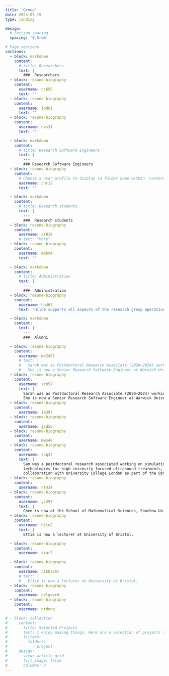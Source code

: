 ```yaml
---
title: 'Group'
date: 2024-05-19
type: landing

design:
  # Section spacing
  spacing: '0.5rem'

# Page sections
sections:
  - block: markdown
    content:
      # title: Researchers
      text: |
        ###  Researchers
  - block: resume-biography
    content:
      username: nc655
      text: ""
  - block: resume-biography
    content:
      username: jpd61
      text: ""
  - block: resume-biography
    content:
      username: nvs31
      text: ""

  - block: markdown
    content:
      # title: Research Software Engineers
      text: |
        ---
        ### Research Software Engineers
  - block: resume-biography
    content:
      # Choose a user profile to display (a folder name within `content/authors/`)
      username: cnr12
      text: ""

  - block: markdown
    content:
      # title: Research students
      text: |
        ---
        ###  Research students
  - block: resume-biography
    content:
      username: af819
      # text: "More"
  - block: resume-biography
    content:
      username: mabm4
      text: ""

  - block: markdown
    content:
      # title: Administration
      text: |
        ---
        ###  Administration
  - block: resume-biography
    content:
      username: hh463
      text: "Hilde supports all aspects of the research group operation."

  - block: markdown
    content:
      text: |
        ---
        ###  Alumni

  - block: resume-biography
    content:
      username: mc2495
      # text: |
      #   Sarah was as Postdoctoral Research Associate (2020–2024) working on the ASiMoV Project.
      #   She is now a Senior Research Software Engineer at Warwick University.
  - block: resume-biography
    content:
      username: sr957
      text: |
        Sarah was as Postdoctoral Research Associate (2020–2024) working on the ASiMoV Project.
        She is now a Senior Research Software Engineer at Warwick University.
  - block: resume-biography
    content:
      username: ia397
  - block: resume-biography
    content:
      username: jsd55
  - block: resume-biography
    content:
      username: mws48
  - block: resume-biography
    content:
      username: spg32
      text: |
        Sam was a postdoctoral research associated working on simulation
        technologies for high-intensity focused ultrasound treatments, in
        collaboration with University College London as part of the OptimUS Project.
  - block: resume-biography
    content:
      username: nt434
  - block: resume-biography
    content:
      username: yc397
      text: |
        Chen is now at the School of Mathematical Sciences, Soochow University. He returned for an extended visit in 2024.
  - block: resume-biography
    content:
      username: hjtu2
      text: |
        Ettie is now a lecturer at University of Bristol.

  - block: resume-biography
    content:
      username: eiar2

  - block: resume-biography
    content:
      username: nikbakht
      # text: |
      #   Ettie is now a lecturer at University of Bristol.
  - block: resume-biography
    content:
      username: oelgaard
  - block: resume-biography
    content:
      username: ntdung

# - block: collection
#     content:
#       title: Selected Projects
#       text: I enjoy making things. Here are a selection of projects that I have worked on over the years.
#       filters:
#         folders:
#           - project
#     design:
#       view: article-grid
#       fill_image: false
#       columns: 3
---
```

